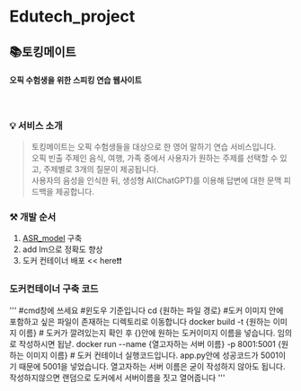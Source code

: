 # Edutech_project

## 📚토킹메이트
#### 오픽 수험생을 위한 스피킹 연습 웹사이트
<br>

### 💡 서비스 소개
> 토킹메이트는 오픽 수험생들을 대상으로 한 영어 말하기 연습 서비스입니다. <br>
> 오픽 빈출 주제인 음식, 여행, 가족 중에서 사용자가 원하는 주제를 선택할 수 있고, 주제별로 3개의 질문이 제공됩니다. <br>
> 사용자의 음성을 인식한 뒤, 생성형 AI(ChatGPT)를 이용해 답변에 대한 문맥 피드백을 제공합니다.
### ⚒ 개발 순서
1. [ASR_model](https://github.com/pongjin/ASR_flask_api) 구축
2. add lm으로 정확도 향상
3. 도커 컨테이너 배포 << here❗❗

### 도커컨테이너 구축 코드
'''
#cmd창에 쓰세요
#윈도우 기준입니다
cd {원하는 파일 경로} #도커 이미지 안에 포함하고 싶은 파일이 존재하는 디렉토리로 이동합니다
docker build -t {원하는 이미지 이름} # 도커가 깔려있는지 확인 후 {}안에 원하는 도커이미지 이름을 넣습니다. 임의로 작성하시면 됩낟.
docker run --name {열고자하는 서버 이름} -p 8001:5001 {원하는 이미지 이름} # 도커 컨테이너 실행코드입니다. app.py안에 성공코드가 5001이기 때문에 5001을 넣었습니다. 열고자하는 서버 이름은 굳이 작성하지 않아도 됩니다. 작성하지않으면 랜덤으로 도커에서 서버이름을 짓고 열어줍니다
'''
